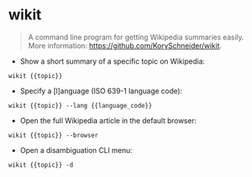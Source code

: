 # wikit

> A command line program for getting Wikipedia summaries easily.
> More information: <https://github.com/KorySchneider/wikit>.

- Show a short summary of a specific topic on Wikipedia:

`wikit {{topic}}`

- Specify a [l]anguage (ISO 639-1 language code):

`wikit {{topic}} --lang {{language_code}}`

- Open the full Wikipedia article in the default browser:

`wikit {{topic}} --browser`

- Open a disambiguation CLI menu:

`wikit {{topic}} -d`
